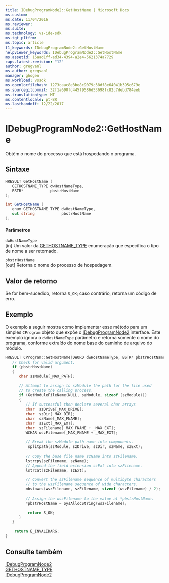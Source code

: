```yaml
---
title: IDebugProgramNode2::GetHostName | Microsoft Docs
ms.custom: 
ms.date: 11/04/2016
ms.reviewer: 
ms.suite: 
ms.technology: vs-ide-sdk
ms.tgt_pltfrm: 
ms.topic: article
f1_keywords: IDebugProgramNode2::GetHostName
helpviewer_keywords: IDebugProgramNode2::GetHostName
ms.assetid: 16aad1ff-ad34-4394-a2e4-5621374a7729
caps.latest.revision: "12"
author: gregvanl
ms.author: gregvanl
manager: ghogen
ms.workload: vssdk
ms.openlocfilehash: 1273caac8e3be8c9079c38df8e64041b395c679e
ms.sourcegitcommit: 32f1a690fc445f9586d53698fc82c7debd784eeb
ms.translationtype: MT
ms.contentlocale: pt-BR
ms.lasthandoff: 12/22/2017
---
```

# <a name="idebugprogramnode2gethostname"></a>IDebugProgramNode2::GetHostName
Obtém o nome do processo que está hospedando o programa.  
  
## <a name="syntax"></a>Sintaxe  
  
```cpp  
HRESULT GetHostName (   
   GETHOSTNAME_TYPE dwHostNameType,  
   BSTR*            pbstrHostName  
);  
```  
  
```csharp  
int GetHostName (   
   enum_GETHOSTNAME_TYPE dwHostNameType,  
   out string            pbstrHostName  
);  
```  
  
#### <a name="parameters"></a>Parâmetros  
 `dwHostNameType`  
 [in] Um valor da [GETHOSTNAME_TYPE](../../../extensibility/debugger/reference/gethostname-type.md) enumeração que especifica o tipo de nome a ser retornado.  
  
 `pbstrHostName`  
 [out] Retorna o nome do processo de hospedagem.  
  
## <a name="return-value"></a>Valor de retorno  
 Se for bem-sucedido, retorna `S_OK`; caso contrário, retorna um código de erro.  
  
## <a name="example"></a>Exemplo  
 O exemplo a seguir mostra como implementar esse método para um simples `CProgram` objeto que expõe o [IDebugProgramNode2](../../../extensibility/debugger/reference/idebugprogramnode2.md) interface. Este exemplo ignora o `dwHostNameType` parâmetro e retorna somente o nome do programa, conforme extraído do nome base do caminho de arquivo do módulo.  
  
```cpp  
HRESULT CProgram::GetHostName(DWORD dwHostNameType, BSTR* pbstrHostName) {    
   // Check for valid argument.    
   if (pbstrHostName)    
   {    
      char szModule[_MAX_PATH];    
  
      // Attempt to assign to szModule the path for the file used  
      // to create the calling process.    
      if (GetModuleFileName(NULL, szModule, sizeof (szModule)))    
      {    
         // If successful then declare several char arrays    
         char  szDrive[_MAX_DRIVE];    
         char  szDir[_MAX_DIR];    
         char  szName[_MAX_FNAME];    
         char  szExt[_MAX_EXT];    
         char  szFilename[_MAX_FNAME + _MAX_EXT];    
         WCHAR wszFilename[_MAX_FNAME + _MAX_EXT];    
  
         // Break the szModule path name into components.    
         _splitpath(szModule, szDrive, szDir, szName, szExt);    
  
         // Copy the base file name szName into szFilename.    
         lstrcpy(szFilename, szName);    
         // Append the field extension szExt into szFilename.    
         lstrcat(szFilename, szExt);    
  
         // Convert the szFilename sequence of multibyte characters    
         // to the wszFilename sequence of wide characters.    
         mbstowcs(wszFilename, szFilename, sizeof (wszFilename) / 2);    
  
         // Assign the wszFilename to the value at *pbstrHostName.    
         *pbstrHostName = SysAllocString(wszFilename);    
  
          return S_OK;    
      }    
   }    
  
    return E_INVALIDARG;    
}    
```  
  
## <a name="see-also"></a>Consulte também  
 [IDebugProgramNode2](../../../extensibility/debugger/reference/idebugprogramnode2.md)   
 [GETHOSTNAME_TYPE](../../../extensibility/debugger/reference/gethostname-type.md)   
 [IDebugProgramNode2](../../../extensibility/debugger/reference/idebugprogramnode2.md)